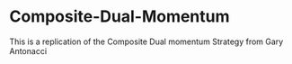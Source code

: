 # Composite-Dual-Momentum
This is a replication of the Composite Dual momentum Strategy from Gary Antonacci
